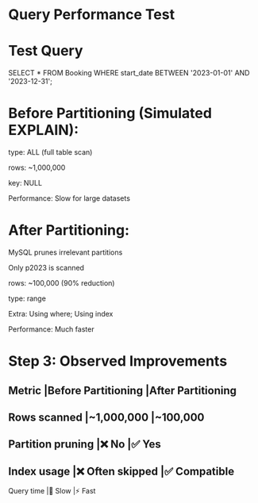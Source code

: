 # Query Performance Test

# Test Query
SELECT * FROM Booking
WHERE start_date BETWEEN '2023-01-01' AND '2023-12-31';

# Before Partitioning (Simulated EXPLAIN):
type: ALL (full table scan)

rows: ~1,000,000

key: NULL

Performance: Slow for large datasets

# After Partitioning:
MySQL prunes irrelevant partitions

Only p2023 is scanned

rows: ~100,000 (90% reduction)

type: range

Extra: Using where; Using index

Performance: Much faster


# Step 3: Observed Improvements
Metric	            |Before Partitioning	    |After Partitioning
-------------------------------------------------------------------
Rows scanned	    |~1,000,000	                |~100,000
-------------------------------------------------------------------
Partition pruning	|❌ No	                   |✅ Yes
-------------------------------------------------------------------
Index usage	        |❌ Often skipped	       |✅ Compatible
-------------------------------------------------------------------
Query time	        |🐢 Slow	                |⚡ Fast